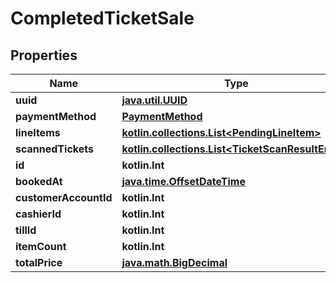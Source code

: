 
# CompletedTicketSale

## Properties
Name | Type | Description | Notes
------------ | ------------- | ------------- | -------------
**uuid** | [**java.util.UUID**](java.util.UUID.md) |  | 
**paymentMethod** | [**PaymentMethod**](PaymentMethod.md) |  | 
**lineItems** | [**kotlin.collections.List&lt;PendingLineItem&gt;**](PendingLineItem.md) |  | 
**scannedTickets** | [**kotlin.collections.List&lt;TicketScanResultEntry&gt;**](TicketScanResultEntry.md) |  | 
**id** | **kotlin.Int** |  | 
**bookedAt** | [**java.time.OffsetDateTime**](java.time.OffsetDateTime.md) |  | 
**customerAccountId** | **kotlin.Int** |  | 
**cashierId** | **kotlin.Int** |  | 
**tillId** | **kotlin.Int** |  | 
**itemCount** | **kotlin.Int** |  |  [readonly]
**totalPrice** | [**java.math.BigDecimal**](java.math.BigDecimal.md) |  |  [readonly]



